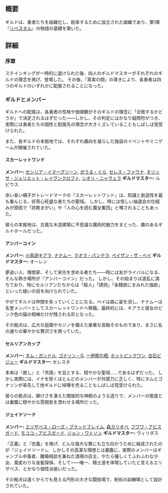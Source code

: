<!-- title: ギルド -->
<!-- quote: 王国の平和と繁栄を守るために結成された組織。 -->
<!-- chapters: 0 -->
<!-- images: (ギルド概要), (ジェイドソード集合写真), (スカーレットワンド集合写真), (セルリアンカップ集合写真) -->
<!-- model: false -->

## 概要

ギルドは、勇者たちを組織化し、統率するために設立された組織であり、第1章『[リベスタル](#entry:libestal-ficta-entry)』の物語の基礎を築いた。

## 詳細

### 序章

ステインキングが一時的に退けられた後、四人のギルドマスターがそれぞれのギルドの理念を掲げ、登場した。
その後、『真実の間』の導きにより、各勇者は四つのギルドのいずれかに配属されることになった。

### ギルドとメンバー

ギルドへの配属は、各勇者の性格や価値観がそのギルドの理念に「合致するかどうか」で決定されるはずだった――しかし、その判定にはかなり疑問符がつき、実際には勇者たちの個性と配属先の理念が大きくズレていることもしばしば見受けられた。

また、各ギルドの本拠地では、それぞれ趣向を凝らした独自のイベントやミニゲームが開催されていた。

#### スカーレットワンド

**メンバー:** [セシリア・イマーグリーン](#entry:cecilia-entry), [がうる・ぐら](#entry:gura-entry), [セレス・ファウナ](#entry:fauna-entry), [ネリッサ・ジュリエット・レイヴンクロフト](#entry:nerissa-entry), [シオリ・ニャヴェラ](#entry:shiori-entry)
**ギルドマスター:** ルビウス

赤い長い帽子がトレードマークの『スカーレットワンド』は、知識と創造性を最も重んじる、好奇心旺盛な者たちの聖域。
しかし、時には怪しい抽選会の仕組みが原因で「詐欺まがい」や「人の心を読む魔女集団」と噂されることもあった。

彼らの本拠地は、古風な木造建築に不思議な魔術的魅力をまとった、趣のあるギルドホールだった。

#### アンバーコイン

**メンバー:** [小鳥遊キアラ](#entry:kiara-entry), [ナナムー](#entry:mumei-entry), [ラオラ・パンテラ](#entry:raora-entry), [ペイザン・ザ・ベイ](#entry:bae-entry)
**ギルドマスター:** オーレン

夢追い人、理想家、そして栄光を求める者たち――時には友がライバルになる、そんな熱き場所が『アンバーコイン』だった。
しかし、その始まりは波乱に満ちており、特にセルリアンたちからは「殺人」「誘拐」「金銭欲にまみれた強欲」といった疑いの目を向けられていた。

やがてギルドは仲間を失っていくことになる。ベイは森に姿を消し、ナナムーは名誉メンバーとしてスカーレットワンドへ移籍。最終的には、キアラと彼女のピンク色の猫の相棒だけが残される形となった。

その拠点は、広大な庭園やカジノを備えた豪華な宮殿そのものであり、まさに名の通りの華やかな贅沢さを誇っていた。

#### セルリアンカップ

**メンバー:** [タム・ガンドル](#entry:kronii-entry), [ゴナソン・G](#entry:gigi-entry), [一伊那尓栖](#entry:ina-entry), [ホットピンクワン](#entry:irys-entry), [古石ビジュー](#entry:bijou-entry)
**ギルドマスター:** セレスタ

本来は『癒し』と『共感』を旨とする、穏やかな聖域……であるはずだった。
しかし実際には、イナを除くほとんどのメンバーが共感力に乏しく、特にタムとゴナソンが率先して他ギルドに喧嘩を売ることもしばしば見受けられた。

彼らの拠点は、静けさを湛えた開放的な神殿のような造りで、メンバーの態度とは裏腹に穏やかな雰囲気を漂わせる場所だった。

#### ジェイドソード

**メンバー:** [エリザベス・ローズ・ブラッドフレイム](#entry:liz-entry), [森カリオペ](#entry:calli-entry), [フワワ・アビスガード](#entry:fuwawa-entry), [モココ・アビスガード](#entry:mococo-entry), [ジョン・ワトソン](#entry:ame-entry)
**ギルドマスター:** ヴィリダス

『正義』と『忠義』を掲げ、どんな強大な悪にも立ち向かうために結成されたのが『ジェイドソード』。
しかしその高潔な理想とは裏腹に、実際のメンバーはギャンブル中毒者、離婚相談を兼ねた酒場の店主、やたら優しくてふわふわな少女、風変わりな金髪探偵、そして――唯一、騎士道を体現していたと言えるエリザベス、とかなり個性派揃いだった。

その拠点は遠くからでも見える円形の大きな闘技場で、剣術の訓練場として設計されていた。
